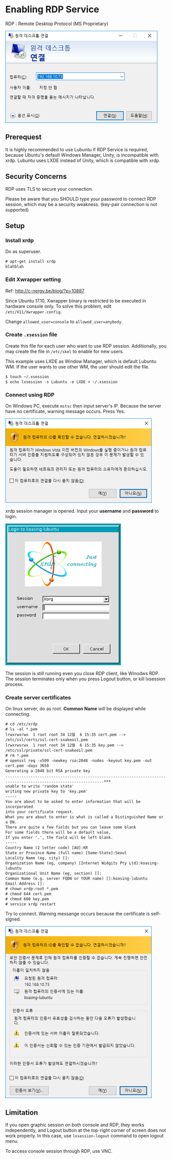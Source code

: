 Enabling RDP Service
====================

RDP : Remote Desktop Protocol (MS Proprietary)

![](01.png)

Prerequest
----------

It is highly recommended to use Lubuntu if RDP Service is required, because
Ubuntu's default Windows Manager, Unity, is incompatible with xrdp.
Lubuntu uses LXDE instead of Unity, which is compatible with xrdp.

Security Concerns
-----------------

RDP uses TLS to secure your connection.

Please be aware that you SHOULD type your password to connect RDP session, which
may be a security weakness. (key-pair connection is not supported)

Setup
-----

### Install xrdp

Do as superuser.

```console
# apt-get install xrdp
blahblah
```

### Edit Xwrapper setting

Ref: <http://c-nergy.be/blog/?p=10887>

Since Ubuntu 17.10, Xwrapper binary is restricted to be executed in hardware
console only. To solve this problem, edit `/etc/X11/Xwrapper.config`.

Change `allowed_user=console` to `allowed_user=anybody`.

### Create `.xsession` file

Create this file for each user who want to use RDP session. Additionally, you
may create the file in `/etc/skel` to enable for new users.

This example uses LXDE as Window Manager, which is default Lubuntu WM.
If the user wants to use other WM, the user should edit the file.

```console
$ touch ~/.xsession
$ echo lxsession -s Lubuntu -e LXDE > ~/.xsession
```

### Connect using RDP

On Windows PC, execute `mstsc` then input server's IP.
Because the server have no certificate, warning message occurs. Press Yes.

![](02.png)

xrdp session manager is opened. Input your **username** and **password** to
login.

![](03.png)

The session is still running even you close RDP client, like Winodws RDP.
The session terminates only when you press Logout button, or kill lxsession
process.

### Create server certificates

On linux server, do as root. **Common Name** will be displayed while connecting.

```console
# cd /etc/xrdp
# ls -al *.pem
lrwxrwxrwx  1 root root 34 12월  6 15:35 cert.pem --> /etc/ssl/certs/ssl-cert-snakeoil.pem
lrwxrwxrwx  1 root root 34 12월  6 15:35 key.pem --> /etc/ssl/private/ssl-cert-snakeoil.pem
# rm *.pem
# openssl req -x509 -newkey rsa:2048 -nodes -keyout key.pem -out cert.pem -days 3650
Generating a 2048 bit RSA private key
..............................................................................................+++
...........................................+++
unable to write 'random state'
writing new private key to 'key.pem'
-----
You are about to be asked to enter information that will be incorporated
into your certificate request.
What you are about to enter is what is called a Distinguished Name or a DN.
There are quite a few fields but you can leave some blank
For some fields there will be a default value,
If you enter '.', the field will be left blank.
-----
Country Name (2 letter code) [AU]:KR
State or Province Name (full name) [Some-State]:Seoul
Locality Name (eg, city) []:
Organization Name (eg, company) [Internet Widgits Pty Ltd]:koasing-lubuntu
Organizational Unit Name (eg, section) []:
Common Name (e.g. server FQDN or YOUR name) []:koasing-lubuntu
Email Address []:
# chown xrdp:root *.pem
# chmod 644 cert.pem
# chmod 600 key.pem
# service xrdp restart
```

Try to connect. Warning messange occurs because the certificate is self-signed.

![](04.png)


Limitation
----------

If you open graphic session on both console and RDP, they works independently,
and Logout button at the top-right corner of screen does not work properly.
In this case, use `lxsession-logout` command to open logout menu.

To access console session through RDP, use VNC.

